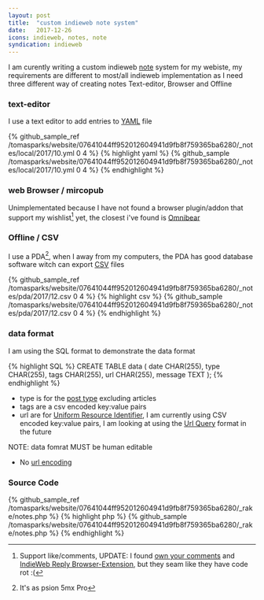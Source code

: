 ```yaml
---
layout: post
title:  "custom indieweb note system"
date:   2017-12-26
icons: indieweb, notes, note
syndication: indieweb
---
```


I am curently writing a custom indieweb [note](https://indieweb.org/note) system for my webiste, my requirements are different to most/all indieweb implementation as I need three different way of creating notes Text-editor, Browser and Offline

### text-editor ###

I use a text editor to add entries to [YAML](https://en.wikipedia.org/wiki/YAML) file

{% github_sample_ref /tomasparks/website/07641044ff952012604941d9fb8f759365ba6280/_notes/local/2017/10.yml 0 4 %}
{% highlight yaml %}
{% github_sample /tomasparks/website/07641044ff952012604941d9fb8f759365ba6280/_notes/local/2017/10.yml 0 4 %}
{% endhighlight %}

### web Browser / mircopub ###

Unimplementated because I have not found a browser plugin/addon that support my wishlist[^2] yet, the closest i've found is [Omnibear](https://indieweb.org/Omnibear)

### Offline / CSV ###

I use a PDA[^1], when I away from my computers, the PDA has good database software witch can export [CSV](https://en.wikipedia.org/wiki/Comma-separated_values) files

{% github_sample_ref /tomasparks/website/07641044ff952012604941d9fb8f759365ba6280/_notes/pda/2017/12.csv  0 4 %}
{% highlight csv %}
{% github_sample /tomasparks/website/07641044ff952012604941d9fb8f759365ba6280/_notes/pda/2017/12.csv 0 4 %}
{% endhighlight %}

### data format ###

I am using the SQL format to demonstrate the data format

{% highlight SQL %}
CREATE TABLE data (
	date CHAR(255),
    type CHAR(255),
    tags CHAR(255),
    url CHAR(255),
    message TEXT
);
{% endhighlight %}

 * type is for the [post type](https://indieweb.org/posts#Kinds_of_Posts) excluding articles
 * tags are a csv encoded key:value pairs
 * url are for [Uniform Resource Identifier](https://en.wikipedia.org/wiki/Uniform_Resource_Identifier), I am currently using CSV encoded key:value pairs, I am looking at using the [Url Query](https://en.wikipedia.org/wiki/Query_string) format in the future

NOTE: data fomrat MUST be human editable
 * No [url encoding](https://en.wikipedia.org/wiki/Percent-encoding)
 
### Source Code ###

{% github_sample_ref /tomasparks/website/07641044ff952012604941d9fb8f759365ba6280/_rake/notes.php %}
{% highlight php %}
{% github_sample /tomasparks/website/07641044ff952012604941d9fb8f759365ba6280/_rake/notes.php %}
{% endhighlight %}

[^1]: It's as psion 5mx Pro
[^2]: Support like/comments, UPDATE: I found [own your comments](https://github.com/barnabywalters/own-your-comments) and [IndieWeb Reply Browser-Extension](https://github.com/barnabywalters/IndieWeb-Reply-Browser-Extension), but they seam like they have code rot :(
